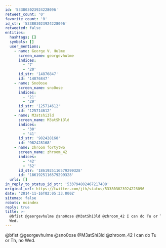 ```yaml
---
id: '533803023924228096'
retweet_count: '0'
favorite_count: '0'
id_str: '533803023924228096'
retweeted: false
entities:
  hashtags: []
  symbols: []
  user_mentions:
    - name: George V. Hulme
      screen_name: georgevhulme
      indices:
        - '7'
        - '20'
      id_str: '14876847'
      id: '14876847'
    - name: Sno0ose
      screen_name: sno0ose
      indices:
        - '21'
        - '29'
      id_str: '125714612'
      id: '125714612'
    - name: M3atshi3ld
      screen_name: M3atShi3ld
      indices:
        - '30'
        - '41'
      id_str: '982428168'
      id: '982428168'
    - name: zhroom fortytwo
      screen_name: zhroom_42
      indices:
        - '42'
        - '52'
      id_str: '1861925116579299328'
      id: '1861925116579299328'
  urls: []
in_reply_to_status_id_str: '533794802467217408'
original_url: https://twitter.com/jth/status/533803023924228096
date: '2014-11-16T02:05:33.000Z'
sitemap: false
robots: noindex
reply: true
title: >-
  @bfist @georgevhulme @sno0ose @M3atShi3ld @zhroom_42 I can do Tu or Th, no
  Wed.
---
```


@bfist @georgevhulme @sno0ose @M3atShi3ld @zhroom_42 I can do Tu or Th, no Wed.